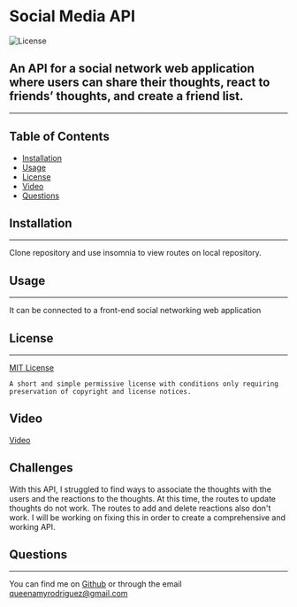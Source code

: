 # Social Media API

  
  ![License](https://img.shields.io/badge/License-MIT-brightgreen)
    

## An API for a social network web application where users can share their thoughts, react to friends’ thoughts, and create a friend list.
-----
## Table of Contents
- [Installation](#installation)
- [Usage](#usage)
- [License](#license)
- [Video](#video)
- [Questions](#questions)

## Installation
-----
Clone repository and use insomnia to view routes on local repository.

## Usage
------
It can be connected to a front-end social networking web application

## License
-------

  [MIT License](https://choosealicense.com/licenses/mit/)
    

    A short and simple permissive license with conditions only requiring preservation of copyright and license notices.


## Video

[Video](https://www.youtube.com/watch?v=0JmN9tjVjHQ)

## Challenges
With this API, I struggled to find ways to associate the thoughts with the users and the reactions to the thoughts. At this time, the routes to update thoughts do not work. The routes to add and delete reactions also don't work. I will be working on fixing this in order to create a comprehensive and working API.

## Questions
-----
You can find me on [Github](https://github.com/queenamyrodriguez) or through the email queenamyrodriguez@gmail.com

